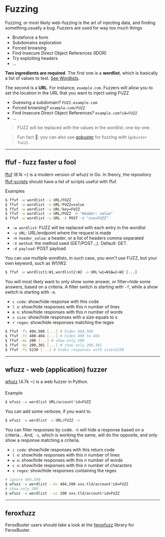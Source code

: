 # Fuzzing

<div class="row row-cols-md-2"><div>

Fuzzing, or most likely web-fuzzing is the art of injecting data, and finding something,usually a bug. Fuzzers are used for way too much things

* Bruteforce a form
* Subdomains exploration
* Forced browsing
* Find Insecure Direct Object References (IDOR)
* Try exploiting headers
* ...
</div><div>

**Two ingredients are required**. The first one is a **wordlist**, which is basically a list of values to test. [See Wordlists](/cyber/exploitation/general/index.md#-wordlists-).

The second is a **URL**. For instance, `example.com`. Fuzzers will allow you to set the location in the URL that you want to inject using FUZZ

* Guessing a subdomain? `FUZZ.example.com`
* Forced browsing? `example.com/FUZZ`
* Find Insecure Direct Object References? `example.com?id=FUZZ`
* ...

> FUZZ will be replaced with the values in the wordlist, one-by-one.
</div></div>

> Fun fact 🎉: you can also use [gobuster](/cyber/exploitation/web/files/forced_browsing.md#gobuster-go) for fuzzing with (`gobuster fuzz`).

<hr class="sep-both">

## ffuf - fuzz faster u fool

<div class="row row-cols-md-2"><div>

[ffuf](https://github.com/ffuf/ffuf) (8.1k ⭐) is a modern version of wfuzz in Go. In theory, the repository [ffuf-scripts](https://github.com/ffuf/ffuf-scripts) should have a list of scripts useful with ffuf.

Examples

```bash
$ ffuf -w wordlist -u URL/FUZZ
$ ffuf -w wordlist -u URL?FUZZ=value
$ ffuf -w wordlist -u URL?key=FUZZ
$ ffuf -w wordlist -u URL/FUZZ -H "Header: value"
$ ffuf -w wordlist -u URL -X POST -d "xxx=FUZZ"
```

* `-w wordlist`: FUZZ will be replaced with each entry in the wordlist
* `-u URL`: URL/endpoint where the request is made
* `-H header_value`: a header, or a list of headers comma separated
* `-X method`: the method used (GET/POST..;). Default: GET.
* `-d payload`: POST payload

You can use multiple wordlists, in such case, you won't use FUZZ, but your own keyword, such as W1/W2.

```bash
$ ffuf -w wordlist1:W1,wordlist2:W2 -u URL?w1=W1&w2=W2 [...]
```
</div><div>

You will most likely want to only show some answer, or filter=hide some answers, based on a criteria. A filter switch is starting with `-f`, while a show switch is starting with `-m`.

* `c code`: show/hide response with this code
* `l n`: show/hide responses with this $n$ number of lines
* `m n`: show/hide responses with this $n$ number of words
* `s size`: show/hide responses with a size equals to $s$
* `r regex`: show/hide responses matching the regex

```bash
$ ffuf -fc 404,500 [...] # hides 404,500
$ ffuf -fc 400-404 [...] # hides 400 to 404
$ ffuf -mc 200 [...] # show only 200
$ ffuf -mc 200,301 [...] # show only 200,301
$ ffuf -fs 5230 [...] # hides responses with size=5230
```
</div></div>

<hr class="sep-both">

## wfuzz - web (application) fuzzer

<div class="row row-cols-md-2"><div>

[wfuzz](https://github.com/xmendez/wfuzz) (4.7k ⭐) is a web fuzzer in Python.

Example

```bash
$ wfuzz -w wordlist URL/account?id=FUZZ
```

You can add some verbose, if you want to.

```bash
$ wfuzz -w wordlist -u URL/FUZZ -v
```

</div><div>

You can filter responses by code. `-h` will hide a response based on a criteria... And, `-s`, which is working the same, will do the opposite, and only show a response matching a criteria.

* `c code`: show/hide responses with this return code
* `l n`: show/hide responses with this $n$ number of lines
* `w n`: show/hide responses with this $n$ number of words
* `c n`: show/hide responses with this $n$ number of characters
* `s regex`: show/hide responses containing the regex

```bash
# ignore 404,500
$ wfuzz -w wordlist --hc 404,500 xxx.tld/account?id=FUZZ
# show only 200
$ wfuzz -w wordlist --sc 200 xxx.tld/account?id=FUZZ
```
</div></div>

<hr class="sep-both">

## feroxfuzz

FeroxBuster users should take a look at the [feroxfuzz](https://github.com/epi052/feroxfuzz/) library for FeroxBuster.